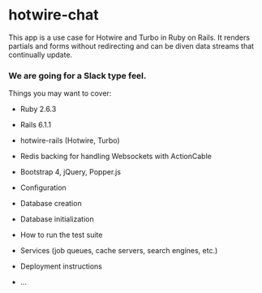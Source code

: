 # hotwire-chat

This app is a use case for Hotwire and Turbo in Ruby on Rails.  It renders partials and forms without redirecting and can be diven data streams that continually update. 

### We are going for a Slack type feel.

Things you may want to cover:

* Ruby 2.6.3

* Rails 6.1.1

* hotwire-rails (Hotwire, Turbo) 

* Redis backing for handling Websockets with ActionCable

* Bootstrap 4, jQuery, Popper.js

* Configuration

* Database creation

* Database initialization

* How to run the test suite

* Services (job queues, cache servers, search engines, etc.)

* Deployment instructions

* ...
